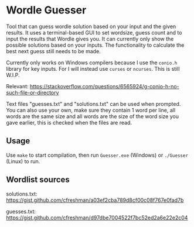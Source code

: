 # Wordle Guesser

Tool that can guess wordle solution based on your input and the given results.
It uses a terminal-based GUI to set wordsize, guess count and to input the results that Wordle gives you.
It can currently only show the possible solutions based on your inputs. The functionality to calculate the best next guess still needs to be made.

Currently only works on Windows compilers because I use the `conio.h` library for key inputs. For I will instead use `curses` or `ncurses`. This is still W.I.P.

Relevant: https://stackoverflow.com/questions/6565924/g-conio-h-no-such-file-or-directory

Text files "guesses.txt" and "solutions.txt" can be used when prompted. You can also use your own, make sure they contain 1 word per line, all words are the same size and all words are the size of the word size you gave earlier, this is checked when the files are read.

## Usage

Use `make` to start compilation, then run `Guesser.exe` (Windows) or `./Guesser` (Linux) to run.

## Wordlist sources

solutions.txt: https://gist.github.com/cfreshman/a03ef2cba789d8cf00c08f767e0fad7b

guesses.txt: https://gist.github.com/cfreshman/d97dbe7004522f7bc52ed2a6e22e2c04
